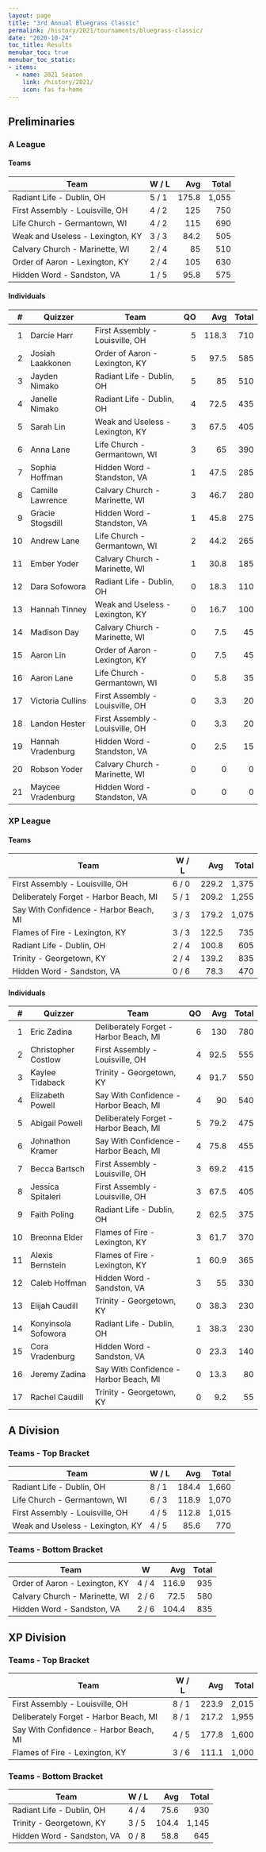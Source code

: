 ```yaml
---
layout: page
title: "3rd Annual Bluegrass Classic"
permalink: /history/2021/tournaments/bluegrass-classic/
date: "2020-10-24"
toc_title: Results
menubar_toc: true
menubar_toc_static:
- items:
  - name: 2021 Season
    link: /history/2021/
    icon: fas fa-home
---
```


## Preliminaries

### A League

#### Teams

| Team                             | W / L |   Avg | Total |
| -------------------------------- | ----- | ----: | ----: |
| Radiant Life - Dublin, OH        | 5 / 1 | 175.8 | 1,055 |
| First Assembly - Louisville, OH  | 4 / 2 |   125 |   750 |
| Life Church - Germantown, WI     | 4 / 2 |   115 |   690 |
| Weak and Useless - Lexington, KY | 3 / 3 |  84.2 |   505 |
| Calvary Church - Marinette, WI   | 2 / 4 |    85 |   510 |
| Order of Aaron - Lexington, KY   | 2 / 4 |   105 |   630 |
| Hidden Word - Sandston, VA       | 1 / 5 |  95.8 |   575 |

#### Individuals

|    # | Quizzer           | Team                             |   QO |   Avg | Total |
| ---: | ----------------- | -------------------------------- | ---: | ----: | ----: |
|    1 | Darcie Harr       | First Assembly - Louisville, OH  |    5 | 118.3 |   710 |
|    2 | Josiah Laakkonen  | Order of Aaron - Lexington, KY   |    5 |  97.5 |   585 |
|    3 | Jayden Nimako     | Radiant Life - Dublin, OH        |    5 |    85 |   510 |
|    4 | Janelle Nimako    | Radiant Life - Dublin, OH        |    4 |  72.5 |   435 |
|    5 | Sarah Lin         | Weak and Useless - Lexington, KY |    3 |  67.5 |   405 |
|    6 | Anna Lane         | Life Church - Germantown, WI     |    3 |    65 |   390 |
|    7 | Sophia Hoffman    | Hidden Word - Standston, VA      |    1 |  47.5 |   285 |
|    8 | Camille Lawrence  | Calvary Church - Marinette, WI   |    3 |  46.7 |   280 |
|    9 | Gracie Stogsdill  | Hidden Word - Standston, VA      |    1 |  45.8 |   275 |
|   10 | Andrew Lane       | Life Church - Germantown, WI     |    2 |  44.2 |   265 |
|   11 | Ember Yoder       | Calvary Church - Marinette, WI   |    1 |  30.8 |   185 |
|   12 | Dara Sofowora     | Radiant Life - Dublin, OH        |    0 |  18.3 |   110 |
|   13 | Hannah Tinney     | Weak and Useless - Lexington, KY |    0 |  16.7 |   100 |
|   14 | Madison Day       | Calvary Church - Marinette, WI   |    0 |   7.5 |    45 |
|   15 | Aaron Lin         | Order of Aaron - Lexington, KY   |    0 |   7.5 |    45 |
|   16 | Aaron Lane        | Life Church - Germantown, WI     |    0 |   5.8 |    35 |
|   17 | Victoria Cullins  | First Assembly - Louisville, OH  |    0 |   3.3 |    20 |
|   18 | Landon Hester     | First Assembly - Louisville, OH  |    0 |   3.3 |    20 |
|   19 | Hannah Vradenburg | Hidden Word - Standston, VA      |    0 |   2.5 |    15 |
|   20 | Robson Yoder      | Calvary Church - Marinette, WI   |    0 |     0 |     0 |
|   21 | Maycee Vradenburg | Hidden Word - Standston, VA      |    0 |     0 |     0 |

### XP League

#### Teams

| Team                                   | W / L |   Avg | Total |
| -------------------------------------- | ----- | ----: | ----: |
| First Assembly - Louisville, OH        | 6 / 0 | 229.2 | 1,375 |
| Deliberately Forget - Harbor Beach, MI | 5 / 1 | 209.2 | 1,255 |
| Say With Confidence - Harbor Beach, MI | 3 / 3 | 179.2 | 1,075 |
| Flames of Fire - Lexington, KY         | 3 / 3 | 122.5 |   735 |
| Radiant Life - Dublin, OH              | 2 / 4 | 100.8 |   605 |
| Trinity - Georgetown, KY               | 2 / 4 | 139.2 |   835 |
| Hidden Word - Sandston, VA             | 0 / 6 |  78.3 |   470 |

#### Individuals

|    # | Quizzer             | Team                                   |   QO |  Avg | Total |
| ---: | ------------------- | -------------------------------------- | ---: | ---: | ----: |
|    1 | Eric Zadina         | Deliberately Forget - Harbor Beach, MI |    6 |  130 |   780 |
|    2 | Christopher Costlow | First Assembly - Louisville, OH        |    4 | 92.5 |   555 |
|    3 | Kaylee Tidaback     | Trinity - Georgetown, KY               |    4 | 91.7 |   550 |
|    4 | Elizabeth Powell    | Say With Confidence - Harbor Beach, MI |    4 |   90 |   540 |
|    5 | Abigail Powell      | Deliberately Forget - Harbor Beach, MI |    5 | 79.2 |   475 |
|    6 | Johnathon Kramer    | Say With Confidence - Harbor Beach, MI |    4 | 75.8 |   455 |
|    7 | Becca Bartsch       | First Assembly - Louisville, OH        |    3 | 69.2 |   415 |
|    8 | Jessica Spitaleri   | First Assembly - Louisville, OH        |    3 | 67.5 |   405 |
|    9 | Faith Poling        | Radiant Life - Dublin, OH              |    2 | 62.5 |   375 |
|   10 | Breonna Elder       | Flames of Fire - Lexington, KY         |    3 | 61.7 |   370 |
|   11 | Alexis Bernstein    | Flames of Fire - Lexington, KY         |    1 | 60.9 |   365 |
|   12 | Caleb Hoffman       | Hidden Word - Sandston, VA             |    3 |   55 |   330 |
|   13 | Elijah Caudill      | Trinity - Georgetown, KY               |    0 | 38.3 |   230 |
|   14 | Konyinsola Sofowora | Radiant Life - Dublin, OH              |    1 | 38.3 |   230 |
|   15 | Cora Vradenburg     | Hidden Word - Sandston, VA             |    0 | 23.3 |   140 |
|   16 | Jeremy Zadina       | Say With Confidence - Harbor Beach, MI |    0 | 13.3 |    80 |
|   17 | Rachel Caudill      | Trinity - Georgetown, KY               |    0 |  9.2 |    55 |

## A Division

### Teams - Top Bracket

| Team                             | W / L |   Avg | Total |
| -------------------------------- | ----- | ----: | ----: |
| Radiant Life - Dublin, OH        | 8 / 1 | 184.4 | 1,660 |
| Life Church - Germantown, WI     | 6 / 3 | 118.9 | 1,070 |
| First Assembly - Louisville, OH  | 4 / 5 | 112.8 | 1,015 |
| Weak and Useless - Lexington, KY | 4 / 5 |  85.6 |   770 |

### Teams - Bottom Bracket

| Team                           | W     |   Avg | Total |
| ------------------------------ | ----- | ----: | ----: |
| Order of Aaron - Lexington, KY | 4 / 4 | 116.9 |   935 |
| Calvary Church - Marinette, WI | 2 / 6 |  72.5 |   580 |
| Hidden Word - Sandston, VA     | 2 / 6 | 104.4 |   835 |

## XP Division

### Teams - Top Bracket

| Team                                   | W / L |   Avg | Total |
| -------------------------------------- | ----- | ----: | ----: |
| First Assembly - Louisville, OH        | 8 / 1 | 223.9 | 2,015 |
| Deliberately Forget - Harbor Beach, MI | 8 / 1 | 217.2 | 1,955 |
| Say With Confidence - Harbor Beach, MI | 4 / 5 | 177.8 | 1,600 |
| Flames of Fire - Lexington, KY         | 3 / 6 | 111.1 | 1,000 |

### Teams - Bottom Bracket

| Team                       | W / L |   Avg | Total |
| -------------------------- | ----- | ----: | ----: |
| Radiant Life - Dublin, OH  | 4 / 4 |  75.6 |   930 |
| Trinity - Georgetown, KY   | 3 / 5 | 104.4 | 1,145 |
| Hidden Word - Sandston, VA | 0 / 8 |  58.8 |   645 |
